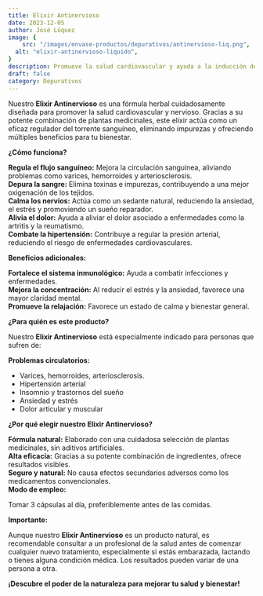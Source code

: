 ```yaml
---
title: Elixir Antinervioso
date: 2023-12-05
author: José Lúquez
image: {
 	src: "/images/envase-productos/depurativos/antinervioso-liq.png",
  alt: "elixir-antinervioso-liquido",
}
description: Promueve la salud cardiovascular y ayuda a la inducción del sueño
draft: false
category: Depurativos
---
```


Nuestro **Elixir Antinervioso** es una fórmula herbal cuidadosamente diseñada para promover la salud cardiovascular y nervioso. Gracias a su potente combinación de plantas medicinales, este elixir actúa como un eficaz regulador del torrente sanguíneo, eliminando impurezas y ofreciendo múltiples beneficios para tu bienestar.

**¿Cómo funciona?**

**Regula el flujo sanguíneo:** Mejora la circulación sanguínea, aliviando problemas como varices, hemorroides y arteriosclerosis.   
**Depura la sangre:** Elimina toxinas e impurezas, contribuyendo a una mejor oxigenación de los tejidos.   
**Calma los nervios:** Actúa como un sedante natural, reduciendo la ansiedad, el estrés y promoviendo un sueño reparador.   
**Alivia el dolor:** Ayuda a aliviar el dolor asociado a enfermedades como la artritis y la reumatismo.   
**Combate la hipertensión:** Contribuye a regular la presión arterial, reduciendo el riesgo de enfermedades cardiovasculares.   

**Beneficios adicionales:**

**Fortalece el sistema inmunológico:** Ayuda a combatir infecciones y enfermedades.   
**Mejora la concentración:** Al reducir el estrés y la ansiedad, favorece una mayor claridad mental.   
**Promueve la relajación:** Favorece un estado de calma y bienestar general.   

**¿Para quién es este producto?**

Nuestro **Elixir Antinervioso** está especialmente indicado para personas que sufren de:

**Problemas circulatorios:** 

- Varices, hemorroides, arteriosclerosis.
- Hipertensión arterial
- Insomnio y trastornos del sueño
- Ansiedad y estrés
- Dolor articular y muscular

**¿Por qué elegir nuestro Elixir Antinervioso?**

**Fórmula natural:** Elaborado con una cuidadosa selección de plantas medicinales, sin aditivos artificiales.   
**Alta eficacia:** Gracias a su potente combinación de ingredientes, ofrece resultados visibles.   
**Seguro y natural:** No causa efectos secundarios adversos como los medicamentos convencionales.   
**Modo de empleo:**

Tomar 3 cápsulas al día, preferiblemente antes de las comidas.

**Importante:**

Aunque nuestro **Elixir Antinervioso** es un producto natural, es recomendable consultar a un profesional de la salud antes de comenzar cualquier nuevo tratamiento, especialmente si estás embarazada, lactando o tienes alguna condición médica.
Los resultados pueden variar de una persona a otra.

**¡Descubre el poder de la naturaleza para mejorar tu salud y bienestar!**